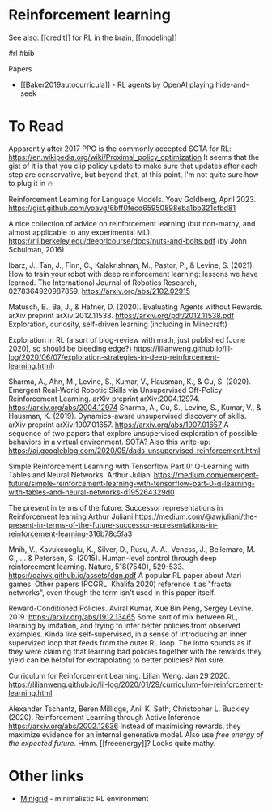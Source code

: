# Reinforcement learning

See also: [[credit]] for RL in the brain, [[modeling]]

#rl #bib


Papers
* [[Baker2019autocurricula]] - RL agents by OpenAI playing hide-and-seek

# To Read

Apparently after 2017 PPO is the commonly accepted SOTA for RL:
https://en.wikipedia.org/wiki/Proximal_policy_optimization
It seems that the gist of it is that you clip policy update to make sure that updates after each step are conservative, but beyond that, at this point, I'm not quite sure how to plug it in 🔥

Reinforcement Learning for Language Models. Yoav Goldberg, April 2023.
https://gist.github.com/yoavg/6bff0fecd65950898eba1bb321cfbd81

A nice collection of advice on reinforcement learning (but non-mathy, and almost applicable to any experimental ML): https://rll.berkeley.edu/deeprlcourse/docs/nuts-and-bolts.pdf
(by John Schulman, 2016)

Ibarz, J., Tan, J., Finn, C., Kalakrishnan, M., Pastor, P., & Levine, S. (2021). How to train your robot with deep reinforcement learning: lessons we have learned. The International Journal of Robotics Research, 0278364920987859.
https://arxiv.org/abs/2102.02915

Matusch, B., Ba, J., & Hafner, D. (2020). Evaluating Agents without Rewards. arXiv preprint arXiv:2012.11538.
https://arxiv.org/pdf/2012.11538.pdf
Exploration, curiosity, self-driven learning (including in Minecraft)

Exploration in RL (a sort of blog-review with math, just published (June 2020), so should be bleeding edge?)
https://lilianweng.github.io/lil-log/2020/06/07/exploration-strategies-in-deep-reinforcement-learning.html)

Sharma, A., Ahn, M., Levine, S., Kumar, V., Hausman, K., & Gu, S. (2020). Emergent Real-World Robotic Skills via Unsupervised Off-Policy Reinforcement Learning. arXiv preprint arXiv:2004.12974.
https://arxiv.org/abs/2004.12974
Sharma, A., Gu, S., Levine, S., Kumar, V., & Hausman, K. (2019). Dynamics-aware unsupervised discovery of skills. arXiv preprint arXiv:1907.01657.
https://arxiv.org/abs/1907.01657
A sequence of two papers that explore unsupervised exploration of possible behaviors in a virtual environment. SOTA?
Also this write-up:
https://ai.googleblog.com/2020/05/dads-unsupervised-reinforcement.html

Simple Reinforcement Learning with Tensorflow Part 0: Q-Learning with Tables and Neural Networks. Arthur Juliani
https://medium.com/emergent-future/simple-reinforcement-learning-with-tensorflow-part-0-q-learning-with-tables-and-neural-networks-d195264329d0

The present in terms of the future: Successor representations in Reinforcement learning
Arthur Juliani
https://medium.com/@awjuliani/the-present-in-terms-of-the-future-successor-representations-in-reinforcement-learning-316b78c5fa3

Mnih, V., Kavukcuoglu, K., Silver, D., Rusu, A. A., Veness, J., Bellemare, M. G., ... & Petersen, S. (2015). Human-level control through deep reinforcement learning. Nature, 518(7540), 529-533.
https://daiwk.github.io/assets/dqn.pdf
A popular RL paper about Atari games. Other papers (PCGRL: Khalifa 2020) reference it as "fractal networks", even though the term isn't used in this paper itself.

Reward-Conditioned Policies. Aviral Kumar, Xue Bin Peng, Sergey Levine. 2019.
https://arxiv.org/abs/1912.13465
Some sort of mix between RL, learning by imitation, and trying to infer better policies from observed examples. Kinda like self-supervised, in a sense of introducing an inner supervized loop that feeds from the outer RL loop. The intro sounds as if they were claiming that learning bad policies together with the rewards they yield can be helpful for extrapolating to better policies? Not sure.

Curriculum for Reinforcement Learning. Lilian Weng. Jan 29 2020.
https://lilianweng.github.io/lil-log/2020/01/29/curriculum-for-reinforcement-learning.html

Alexander Tschantz, Beren Millidge, Anil K. Seth, Christopher L. Buckley (2020). Reinforcement Learning through Active Inference
https://arxiv.org/abs/2002.12636
Instead of maximising rewards, they maximize evidence for an internal generative model. Also use _free energy of the expected future_. Hmm. [[freeenergy]]? Looks quite mathy.

# Other links

* [Minigrid](https://github.com/maximecb/gym-minigrid/) - minimalistic RL environment
